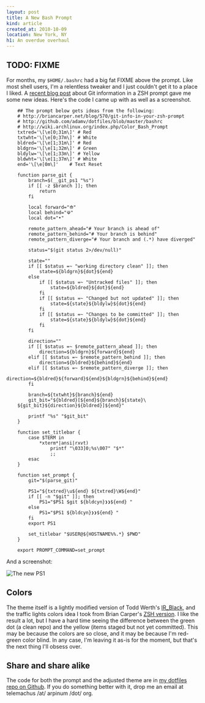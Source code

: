 ```yaml
---
layout: post
title: A New Bash Prompt
kind: article
created_at: 2010-10-09
location: New York, NY
h1: An overdue overhaul
---
```


## TODO: FIXME

For months, my `$HOME/.bashrc` had a big fat FIXME above the prompt. Like most shell users, I'm a relentless tweaker and I just couldn't get it to a place I liked. A [recent blog post](http://briancarper.net/blog/570/git-info-in-your-zsh-prompt) about Git information in a ZSH prompt gave me some new ideas. Here's the code I came up with as well as a screenshot.

        ## The prompt below gets ideas from the following:
        # http://briancarper.net/blog/570/git-info-in-your-zsh-prompt
        # http://github.com/adamv/dotfiles/blob/master/bashrc
        # http://wiki.archlinux.org/index.php/Color_Bash_Prompt
        txtred='\[\e[0;31m\]' # Red
        txtwht='\[\e[0;37m\]' # White
        bldred='\[\e[1;31m\]' # Red
        bldgrn='\[\e[1;32m\]' # Green
        bldylw='\[\e[1;33m\]' # Yellow
        bldwht='\[\e[1;37m\]' # White
        end='\[\e[0m\]'    # Text Reset

        function parse_git {
            branch=$(__git_ps1 "%s")
            if [[ -z $branch ]]; then
                return
            fi

            local forward="⟰"
            local behind="⟱"
            local dot="•"

            remote_pattern_ahead="# Your branch is ahead of"
            remote_pattern_behind="# Your branch is behind"
            remote_pattern_diverge="# Your branch and (.*) have diverged"

            status="$(git status 2>/dev/null)"

            state=""
            if [[ $status =~ "working directory clean" ]]; then
                state=${bldgrn}${dot}${end}
            else
                if [[ $status =~ "Untracked files" ]]; then
                    state=${bldred}${dot}${end}
                fi
                if [[ $status =~ "Changed but not updated" ]]; then
                    state=${state}${bldylw}${dot}${end}
                fi
                if [[ $status =~ "Changes to be committed" ]]; then
                    state=${state}${bldylw}${dot}${end}
                fi
            fi

            direction=""
            if [[ $status =~ $remote_pattern_ahead ]]; then
                direction=${bldgrn}${forward}${end}
            elif [[ $status =~ $remote_pattern_behind ]]; then
                direction=${bldred}${behind}${end}
            elif [[ $status =~ $remote_pattern_diverge ]]; then
                direction=${bldred}${forward}${end}${bldgrn}${behind}${end}
            fi

            branch=${txtwht}${branch}${end}
            git_bit="${bldred}[${end}${branch}${state}\
        ${git_bit}${direction}${bldred}]${end}"

            printf "%s" "$git_bit"
        }

        function set_titlebar {
            case $TERM in
                *xterm*|ansi|rxvt)
                    printf "\033]0;%s\007" "$*"
                    ;;
            esac
        }

        function set_prompt {
            git="$(parse_git)"

            PS1="${txtred}\u${end} ${txtred}\W${end}"
            if [[ -n "$git" ]]; then
                PS1="$PS1 $git ${bldcyn}❯❯${end} "
            else
                PS1="$PS1 ${bldcyn}❯❯${end} "
            fi
            export PS1

            set_titlebar "$USER@${HOSTNAME%%.*} $PWD"
        }

        export PROMPT_COMMAND=set_prompt

And a screenshot:

![The new PS1](../../../images/ps1.jpg "Shiny, right?")


## Colors

The theme itself is a lightly modified version of Todd Werth's [IR_Black](http://blog.infinitered.com/entries/show/6), and the traffic lights colors idea I took from Brian Carper's [ZSH version](http://briancarper.net/blog/570/git-info-in-your-zsh-prompt). I like the result a lot, but I have a hard time seeing the difference between the green dot (a clean repo) and the yellow (items staged but not yet committed). This may be because the colors are so close, and it may be because I'm red-green color blind. In any case, I'm leaving it as-is for the moment, but that's the next thing I'll obsess over.

## Share and share alike

The code for both the prompt and the adjusted theme are in [my dotfiles repo on Github](http://github.com/telemachus/dotfiles). If you do something better with it, drop me an email at telemachus /at/ arpinum /dot/ org.
